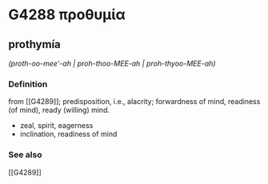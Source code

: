 # G4288 προθυμία

## prothymía

_(proth-oo-mee'-ah | proh-thoo-MEE-ah | proh-thyoo-MEE-ah)_

### Definition

from [[G4289]]; predisposition, i.e., alacrity; forwardness of mind, readiness (of mind), ready (willing) mind.

- zeal, spirit, eagerness
- inclination, readiness of mind

### See also

[[G4289]]

